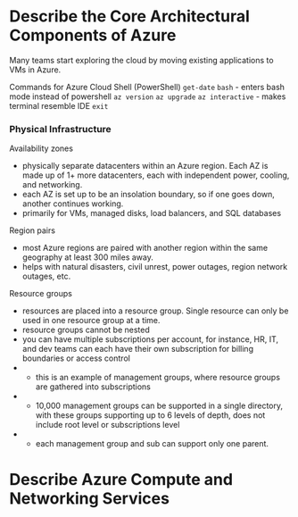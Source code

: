 # Describe the Core Architectural Components of Azure
Many teams start exploring the cloud by moving existing applications to VMs in Azure.

Commands for Azure Cloud Shell (PowerShell)
```get-date```
```bash``` - enters bash mode instead of powershell
```az version```
```az upgrade```
```az interactive``` - makes terminal resemble IDE
```exit```

### Physical Infrastructure
Availability zones
- physically separate datacenters within an Azure region. Each AZ is made up of 1+ more datacenters, each with independent power, cooling, and networking. 
- each AZ is set up to be an insolation boundary, so if one goes down, another continues working.
- primarily for VMs, managed disks, load balancers, and SQL databases

Region pairs
- most Azure regions are paired with another region within the same geography at least 300 miles away. 
- helps with natural disasters, civil unrest, power outages, region network outages, etc.

Resource groups
- resources are placed into a resource group. Single resource can only be used in one resource group at a time.
- resource groups cannot be nested
- you can have multiple subscriptions per account, for instance, HR, IT, and dev teams can each have their own subscription for billing boundaries or access control
-   - this is an example of management groups, where resource groups are gathered into subscriptions
-   - 10,000 management groups can be supported in a single directory, with these groups supporting up to 6 levels of depth, does not include root level or subscriptions level
-   - each management group and sub can support only one parent.

# Describe Azure Compute and Networking Services
